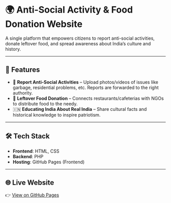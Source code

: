 # 🌍 Anti-Social Activity & Food Donation Website

A single platform that empowers citizens to report anti-social activities, donate leftover food, and spread awareness about India’s culture and history.  

---

## 🚀 Features
- 📸 **Report Anti-Social Activities** – Upload photos/videos of issues like garbage, residential problems, etc. Reports are forwarded to the right authority.  
- 🍲 **Leftover Food Donation** – Connects restaurants/cafeterias with NGOs to distribute food to the needy.  
- 🇮🇳 **Educating India About Real India** – Share cultural facts and historical knowledge to inspire patriotism.  

---

## 🛠️ Tech Stack
- **Frontend**: HTML, CSS  
- **Backend**: PHP  
- **Hosting**: GitHub Pages (Frontend)  

---

## 🌐 Live Website
👉 [View on GitHub Pages](https://srushtipatil1.github.io/antisocialactivityfooddonation.github.io/)  

